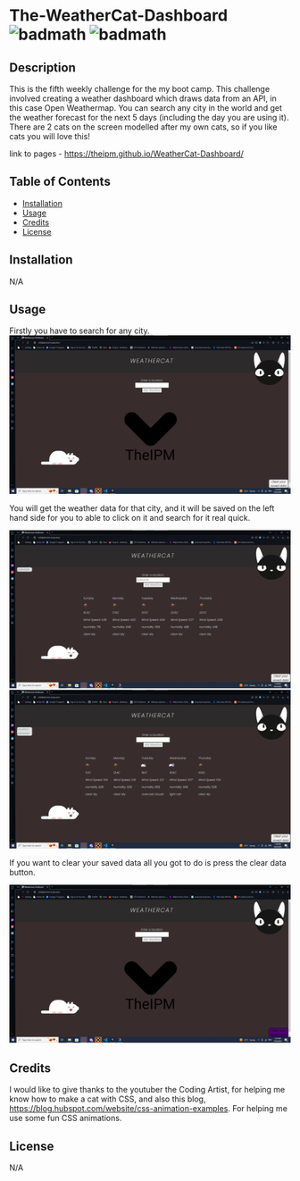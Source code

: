# The-WeatherCat-Dashboard ![badmath](https://img.shields.io/github/stars/TheIPM/My-Portfolio?style=plastic) ![badmath](https://img.shields.io/github/followers/TheIPM)


## Description

This is the fifth weekly challenge for the my boot camp. This challenge involved creating a weather dashboard which draws data from an API, in this case Open Weathermap. You can search any city in the world and get the weather forecast for the next 5 days (including the day you are using it). There are 2 cats on the screen modelled after my own cats, so if you like cats you will love this!

link to pages - https://theipm.github.io/WeatherCat-Dashboard/


## Table of Contents 

- [Installation](#installation)
- [Usage](#usage)
- [Credits](#credits)
- [License](#license)

## Installation

N/A

## Usage

Firstly you have to search for any city.
![image of first page](./assets/images/first%20page.png)

You will get the weather data for that city, and it will be saved on the left hand side for you to able to click on it and search for it real quick.

![image of ending](./assets/images/search%20for%20a%20city.png)
![image of ending](./assets/images/Search%20for%20a%20second%20city.png)

If you want to clear your saved data all you got to do is press the clear data button.

![image of highscore](./assets/images/clear%20saved.png)


## Credits

I would like to give thanks to the youtuber the Coding Artist, for helping me know how to make a cat with CSS, and also this blog, https://blog.hubspot.com/website/css-animation-examples. For helping me use some fun CSS animations.

## License

N/A

